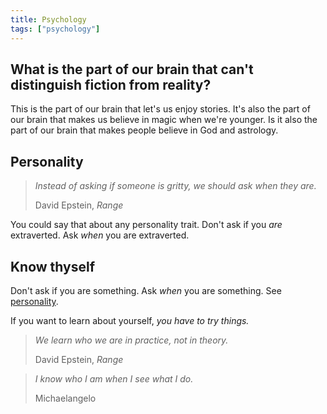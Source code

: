 ```yaml
---
title: Psychology
tags: ["psychology"]
---
```


## What is the part of our brain that can't distinguish fiction from reality?

This is the part of our brain that let's us enjoy stories. It's also the part of our brain that makes us believe in magic when we're younger. Is it also the part of our brain that makes people believe in God and astrology.

## Personality

> *Instead of asking *if* someone is gritty, we should ask *when* they are.*
>
> David Epstein, *Range*

You could say that about any personality trait. Don't ask if you *are* extraverted. Ask *when* you are extraverted.

## Know thyself

Don't ask if you are something. Ask *when* you are something. See [personality](#personality).

If you want to learn about yourself, *you have to try things.*

> *We learn who we are in practice, not in theory.*
>
> David Epstein, *Range*

> *I know who I am when I see what I do.*
>
> Michaelangelo